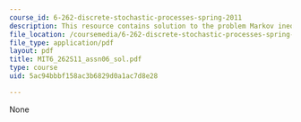 ```yaml
---
course_id: 6-262-discrete-stochastic-processes-spring-2011
description: This resource contains solution to the problem Markov inequality.
file_location: /coursemedia/6-262-discrete-stochastic-processes-spring-2011/5ac94bbbf158ac3b6829d0a1ac7d8e28_MIT6_262S11_assn06_sol.pdf
file_type: application/pdf
layout: pdf
title: MIT6_262S11_assn06_sol.pdf
type: course
uid: 5ac94bbbf158ac3b6829d0a1ac7d8e28

---
```

None